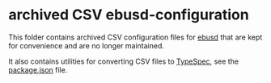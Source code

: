 # archived CSV ebusd-configuration

This folder contains archived CSV configuration files for [ebusd](https://github.com/john30/ebusd) that are kept for convenience and are no longer maintained.

It also contains utilities for converting CSV files to [TypeSpec](https://typespec.io/), see the [package.json](package.json) file.
